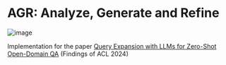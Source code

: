 # AGR: Analyze, Generate and Refine
![image](https://github.com/user-attachments/assets/3a5a9134-6292-4bbe-a8d4-3cb20d487823)

Implementation for the paper [Query Expansion with LLMs for Zero-Shot Open-Domain QA](https://aclanthology.org/2024.findings-acl.708/) (Findings of ACL 2024)
